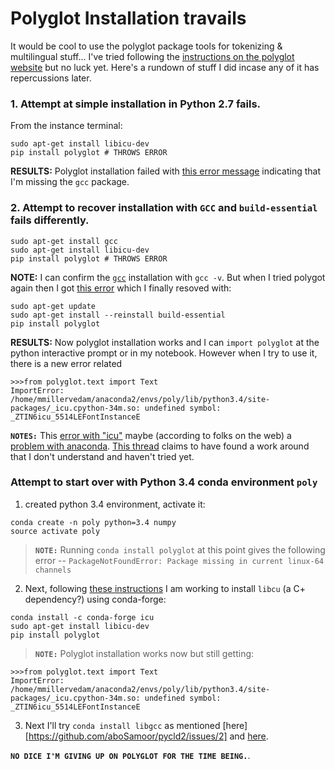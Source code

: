 # Polyglot Installation travails

It would be cool to use the polyglot package tools for tokenizing & multilingual stuff... I've tried following the [instructions on the polyglot website](http://polyglot.readthedocs.io/en/latest/Installation.html) but no luck yet. Here's a rundown of stuff I did incase any of it has repercussions later.

### 1. Attempt at simple installation in Python 2.7 fails.
From the instance terminal:
```
sudo apt-get install libicu-dev
pip install polyglot # THROWS ERROR
```
__RESULTS:__ Polyglot installation failed with [this error message](https://serverfault.com/questions/528884/unable-to-execute-gcc-no-such-file-or-directory) indicating that I'm missing the `gcc` package.

### 2. Attempt to recover installation with `GCC` and `build-essential` fails differently.
```
sudo apt-get install gcc
sudo apt-get install libicu-dev
pip install polyglot # THROWS ERROR
```
__NOTE:__ I can confirm the [`gcc`](https://en.wikipedia.org/wiki/GNU_Compiler_Collection) installation with  `gcc -v`. But when I tried polygot again then I got [this error](https://stackoverflow.com/questions/11912878/gcc-error-gcc-error-trying-to-exec-cc1-execvp-no-such-file-or-directory) which I finally resoved with: 
```
sudo apt-get update
sudo apt-get install --reinstall build-essential
pip install polyglot
```
__RESULTS:__ Now polyglot installation works and I can `import polyglot` at the python interactive prompt or in my notebook. However when I try to use it, there is a new error related

```
>>>from polyglot.text import Text
ImportError: /home/mmillervedam/anaconda2/envs/poly/lib/python3.4/site-packages/_icu.cpython-34m.so: undefined symbol: _ZTIN6icu_5514LEFontInstanceE
```   

__`NOTES:`__ This [error with "icu"](https://github.com/aboSamoor/polyglot/issues/89) maybe (according to folks on the web) a [problem with anaconda](https://github.com/explosion/sense2vec/issues/19#issuecomment-265444705). [This thread](https://github.com/aboSamoor/polyglot/issues/78) claims to have found a work around that I don't understand and haven't tried yet. 


### Attempt to start over with Python 3.4 conda environment `poly`
1. created python 3.4 environment, activate it:
```
conda create -n poly python=3.4 numpy
source activate poly
```
> __`NOTE:`__ Running `conda install polyglot` at this point gives the following error -- `PackageNotFoundError: Package missing in current linux-64 channels`   

2. Next, following [these instructions](https://groups.google.com/a/continuum.io/forum/#!topic/anaconda/oT_gLA_fwaQ) I am working to install `libcu` (a C+ dependency?) using conda-forge:
```
conda install -c conda-forge icu
sudo apt-get install libicu-dev
pip install polyglot
```

> __`NOTE:`__ Polyglot installation works now but still getting:  
```
>>>from polyglot.text import Text
ImportError: /home/mmillervedam/anaconda2/envs/poly/lib/python3.4/site-packages/_icu.cpython-34m.so: undefined symbol: _ZTIN6icu_5514LEFontInstanceE
```   

3. Next I'll try `conda install libgcc` as mentioned [here][https://github.com/aboSamoor/pycld2/issues/2] and [here](https://github.com/explosion/sense2vec/issues/19#issuecomment-265444705). 

__`NO DICE I'M GIVING UP ON POLYGLOT FOR THE TIME BEING.`__.